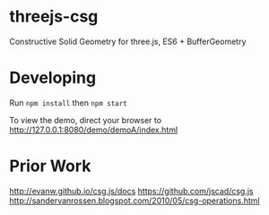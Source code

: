 # threejs-csg

Constructive Solid Geometry for three.js, ES6 + BufferGeometry

# Developing

Run `npm install` then `npm start`

To view the demo, direct your browser to
http://127.0.0.1:8080/demo/demoA/index.html

# Prior Work

http://evanw.github.io/csg.js/docs
https://github.com/jscad/csg.js
http://sandervanrossen.blogspot.com/2010/05/csg-operations.html